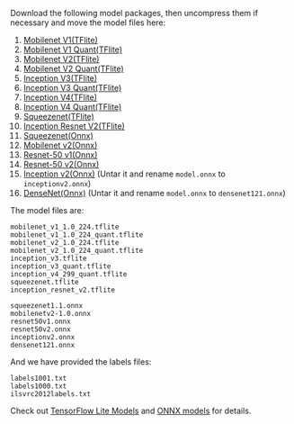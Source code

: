 Download the following model packages, then uncompress them if necessary and move the model files here:
1. [Mobilenet V1(TFlite)](http://download.tensorflow.org/models/mobilenet_v1_2018_02_22/mobilenet_v1_1.0_224.tgz)
2. [Mobilenet V1 Quant(TFlite)](http://download.tensorflow.org/models/mobilenet_v1_2018_08_02/mobilenet_v1_1.0_224_quant.tgz)
3. [Mobilenet V2(TFlite)](http://download.tensorflow.org/models/tflite_11_05_08/mobilenet_v2_1.0_224.tgz)
4. [Mobilenet V2 Quant(TFlite)](http://download.tensorflow.org/models/tflite_11_05_08/mobilenet_v2_1.0_224_quant.tgz)
5. [Inception V3(TFlite)](https://storage.googleapis.com/download.tensorflow.org/models/tflite/model_zoo/upload_20180427/inception_v3_2018_04_27.tgz)
6. [Inception V3 Quant(TFlite)](http://download.tensorflow.org/models/tflite_11_05_08/inception_v3_quant.tgz)
7. [Inception V4(TFlite)](https://storage.googleapis.com/download.tensorflow.org/models/tflite/model_zoo/upload_20180427/inception_v4_2018_04_27.tgz)
8. [Inception V4 Quant(TFlite)](http://download.tensorflow.org/models/inception_v4_299_quant_20181026.tgz)
9. [Squeezenet(TFlite)](https://storage.googleapis.com/download.tensorflow.org/models/tflite/model_zoo/upload_20180427/squeezenet_2018_04_27.tgz)
10. [Inception Resnet V2(TFlite)](https://storage.googleapis.com/download.tensorflow.org/models/tflite/model_zoo/upload_20180427/inception_resnet_v2_2018_04_27.tgz)
11. [Squeezenet(Onnx)](https://s3.amazonaws.com/onnx-model-zoo/squeezenet/squeezenet1.1/squeezenet1.1.onnx)
12. [Mobilenet v2(Onnx)](https://s3.amazonaws.com/onnx-model-zoo/mobilenet/mobilenetv2-1.0/mobilenetv2-1.0.onnx)
13. [Resnet-50 v1(Onnx)](https://s3.amazonaws.com/onnx-model-zoo/resnet/resnet50v1/resnet50v1.onnx)
14. [Resnet-50 v2(Onnx)](https://s3.amazonaws.com/onnx-model-zoo/resnet/resnet50v2/resnet50v2.onnx)
15. [Inception v2(Onnx)](https://s3.amazonaws.com/download.onnx/models/opset_9/inception_v2.tar.gz) (Untar it and rename `model.onnx` to `inceptionv2.onnx`)
16. [DenseNet(Onnx)](https://s3.amazonaws.com/download.onnx/models/opset_9/densenet121.tar.gz) (Untar it and rename `model.onnx` to `densenet121.onnx`)

The model files are:
```
mobilenet_v1_1.0_224.tflite
mobilenet_v1_1.0_224_quant.tflite
mobilenet_v2_1.0_224.tflite
mobilenet_v2_1.0_224_quant.tflite
inception_v3.tflite
inception_v3_quant.tflite
inception_v4_299_quant.tflite
squeezenet.tflite
inception_resnet_v2.tflite

squeezenet1.1.onnx
mobilenetv2-1.0.onnx
resnet50v1.onnx
resnet50v2.onnx
inceptionv2.onnx
densenet121.onnx
```

And we have provided the labels files:
```
labels1001.txt
labels1000.txt
ilsvrc2012labels.txt
```

Check out [TensorFlow Lite Models](https://www.tensorflow.org/lite/guide/hosted_models) and [ONNX models](https://github.com/onnx/models) for details.